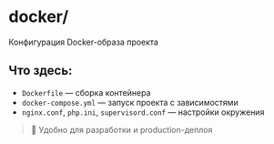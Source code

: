 # docker/

Конфигурация Docker-образа проекта

## Что здесь:
- `Dockerfile` — сборка контейнера
- `docker-compose.yml` — запуск проекта с зависимостями
- `nginx.conf`, `php.ini`, `supervisord.conf` — настройки окружения

> 🐳 Удобно для разработки и production-деплоя
